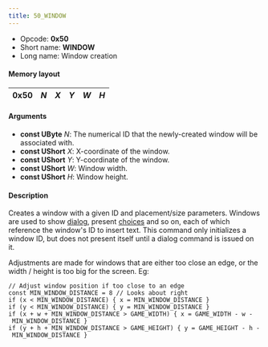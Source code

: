 ```yaml
---
title: 50_WINDOW
---
```


- Opcode: **0x50**
- Short name: **WINDOW**
- Long name: Window creation

#### Memory layout

| 0x50 | *N* | *X* | *Y* | *W* | *H* |
|------|-----|-----|-----|-----|-----|

#### Arguments

- **const UByte** *N*: The numerical ID that the newly-created window will be associated with.
- **const UShort** *X*: X-coordinate of the window.
- **const UShort** *Y*: Y-coordinate of the window.
- **const UShort** *W*: Window width.
- **const UShort** *H*: Window height.

#### Description

Creates a window with a given ID and placement/size parameters. Windows are used to show [dialog](FF7/Field/Script/Opcodes/40_MESSAGE "wikilink"), present [choices](48_ASK) and so on, each of which reference the window's ID to insert text. This command only initializes a window ID, but does not present itself until a dialog command is issued on it.

Adjustments are made for windows that are either too close an edge, or the width / height is too big for the screen. Eg:

`// Adjust window position if too close to an edge`  
`const MIN_WINDOW_DISTANCE = 8 // Looks about right`  
`if (x < MIN_WINDOW_DISTANCE) { x = MIN_WINDOW_DISTANCE }`  
`if (y < MIN_WINDOW_DISTANCE) { y = MIN_WINDOW_DISTANCE }`  
`if (x + w + MIN_WINDOW_DISTANCE > GAME_WIDTH) { x = GAME_WIDTH - w - MIN_WINDOW_DISTANCE }`  
`if (y + h + MIN_WINDOW_DISTANCE > GAME_HEIGHT) { y = GAME_HEIGHT - h - MIN_WINDOW_DISTANCE }`
